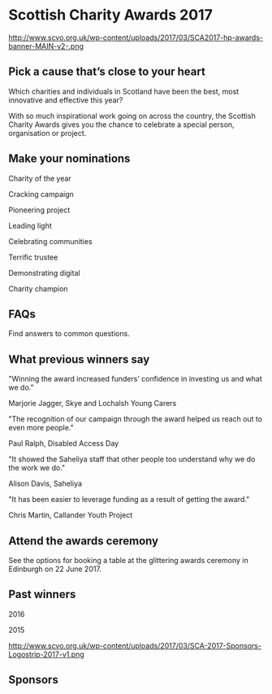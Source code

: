 # Scottish Charity Awards 2017 

http://www.scvo.org.uk/wp-content/uploads/2017/03/SCA2017-hp-awards-banner-MAIN-v2-.png

## Pick a cause that’s close to your heart

Which charities and individuals in Scotland have been the best, most innovative and effective this year?

With so much inspirational work going on across the country, the Scottish Charity Awards gives you the chance to celebrate a special person, organisation or project.

## Make your nominations

Charity of the year

Cracking campaign

Pioneering project

Leading light

Celebrating communities

Terrific trustee

Demonstrating digital

Charity champion

## FAQs

Find answers to common questions.

## What previous winners say

"Winning the award increased funders’ confidence in investing us and what we do."

Marjorie Jagger, Skye and Lochalsh Young Carers

"The recognition of our campaign through the award helped us reach out to even more people."

Paul Ralph, Disabled Access Day

"It showed the Saheliya staff that other people too understand why we do the work we do."

Alison Davis, Saheliya

"It has been easier to leverage funding as a result of getting the award."

Chris Martin, Callander Youth Project

## Attend the awards ceremony

See the options for booking a table at the glittering awards ceremony in Edinburgh on 22 June 2017.

## Past winners

2016

2015

http://www.scvo.org.uk/wp-content/uploads/2017/03/SCA-2017-Sponsors-Logostrip-2017-v1.png

## Sponsors


